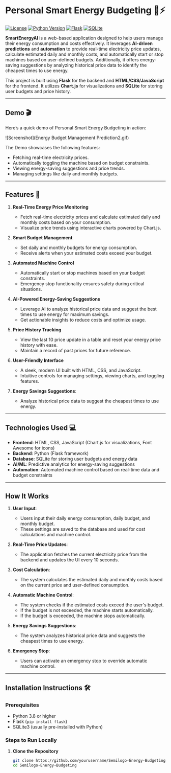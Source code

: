 # Personal Smart Energy Budgeting 🌱⚡

[![License](https://img.shields.io/badge/license-MIT-green)](LICENSE) [![Python Version](https://img.shields.io/badge/python-3.8%2B-blue)](https://www.python.org/) [![Flask](https://img.shields.io/badge/Flask-2.x-orange)](https://flask.palletsprojects.com/) [![SQLite](https://img.shields.io/badge/SQLite-3.x-yellow)](https://www.sqlite.org/index.html)

**SmartEnergyAI** is a web-based application designed to help users manage their energy consumption and costs effectively. It leverages **AI-driven predictions** and **automation** to provide real-time electricity price updates, calculate estimated daily and monthly costs, and automatically start or stop machines based on user-defined budgets. Additionally, it offers energy-saving suggestions by analyzing historical price data to identify the cheapest times to use energy.

This project is built using **Flask** for the backend and **HTML/CSS/JavaScript** for the frontend. It utilizes **Chart.js** for visualizations and **SQLite** for storing user budgets and price history.

---

## Demo 🎬

Here’s a quick demo of  Personal Smart Energy Budgeting  in action:

![Screenshot](Energy Budget Management  Prediction2.gif)

The Demo showcases the following features:
- Fetching real-time electricity prices.
- Automatically toggling the machine based on budget constraints.
- Viewing energy-saving suggestions and price trends.
- Managing settings like daily and monthly budgets.

---

## Features 🚀

1. **Real-Time Energy Price Monitoring**
   - Fetch real-time electricity prices and calculate estimated daily and monthly costs based on your consumption.
   - Visualize price trends using interactive charts powered by Chart.js.

2. **Smart Budget Management**
   - Set daily and monthly budgets for energy consumption.
   - Receive alerts when your estimated costs exceed your budget.

3. **Automated Machine Control**
   - Automatically start or stop machines based on your budget constraints.
   - Emergency stop functionality ensures safety during critical situations.

4. **AI-Powered Energy-Saving Suggestions**
   - Leverage AI to analyze historical price data and suggest the best times to use energy for maximum savings.
   - Get actionable insights to reduce costs and optimize usage.

5. **Price History Tracking**
   - View the last 10 price update in a table and reset your energy price history with ease.
   - Maintain a record of past prices for future reference.

6. **User-Friendly Interface**
   - A sleek, modern UI built with HTML, CSS, and JavaScript.
   - Intuitive controls for managing settings, viewing charts, and toggling features.
     
7. **Energy Savings Suggestions**:
   - Analyze historical price data to suggest the cheapest times to use energy.

---

## Technologies Used 💻

- **Frontend**: HTML, CSS, JavaScript (Chart.js for visualizations, Font Awesome for icons)
- **Backend**: Python (Flask framework)
- **Database**: SQLite for storing user budgets and energy data
- **AI/ML**: Predictive analytics for energy-saving suggestions
- **Automation**: Automated machine control based on real-time data and budget constraints

---
## How It Works

1. **User Input**:
   - Users input their daily energy consumption, daily budget, and monthly budget.
   - These settings are saved to the database and used for cost calculations and machine control.

2. **Real-Time Price Updates**:
   - The application fetches the current electricity price from the backend and updates the UI every 10 seconds.

3. **Cost Calculation**:
   - The system calculates the estimated daily and monthly costs based on the current price and user-defined consumption.

4. **Automatic Machine Control**:
   - The system checks if the estimated costs exceed the user's budget.
   - If the budget is not exceeded, the machine starts automatically.
   - If the budget is exceeded, the machine stops automatically.

5. **Energy Savings Suggestions**:
   - The system analyzes historical price data and suggests the cheapest times to use energy.

6. **Emergency Stop**:
   - Users can activate an emergency stop to override automatic machine control.

---

## Installation Instructions 🛠️

### Prerequisites
- Python 3.8 or higher
- Flask (`pip install flask`)
- SQLite3 (usually pre-installed with Python)

### Steps to Run Locally

1. **Clone the Repository**
   ```bash
   git clone https://github.com/yourusername/Semilogo-Energy-Budgeting.git
   cd Semilogo-Energy-Budgeting
